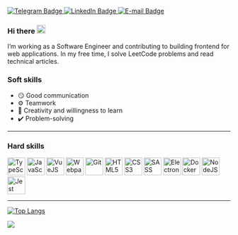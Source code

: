 <p>
  <a href="http://t.me/pxwder">
    <img src="https://img.shields.io/badge/Telegram-grey?style=for-the-badge&logo=telegram&logoColor=white" alt="Telegram Badge">
  </a>
  <a href="https://www.linkedin.com/in/chok8356/">
    <img src="https://img.shields.io/badge/LinkedIn-grey?style=for-the-badge&logo=linkedin&logoColor=white" alt="LinkedIn Badge">
  </a>
  <a href="mailto:trustforever@mail.ru">
    <img src="https://img.shields.io/badge/E--Mail-grey?style=for-the-badge&logo=mail.ru&logoColor=white" alt="E-mail Badge">
  </a>
</p>



### Hi there <img src="https://media.giphy.com/media/hvRJCLFzcasrR4ia7z/giphy.gif" width="20">

I’m working as a Software Engineer and contributing to building frontend for  web applications. In my free time, I solve LeetCode problems and read technical articles.

### Soft skills

- 😏 Good communication
- ⚙️ Teamwork
- 📓 Creativity and willingness to learn
- ✔️ Problem-solving

---

### Hard skills

<p>
<img src="https://cdn.jsdelivr.net/gh/devicons/devicon/icons/typescript/typescript-original.svg" title="TypeScript" alt="TypeScript" width="40" />
<img src="https://cdn.jsdelivr.net/gh/devicons/devicon/icons/javascript/javascript-original.svg" title="JavaScript" alt="JavaScript" width="40"/>
<img src="https://cdn.jsdelivr.net/gh/devicons/devicon/icons/vuejs/vuejs-original.svg" title="VueJS" alt="VueJS" width="40" />
<img src="https://cdn.jsdelivr.net/gh/devicons/devicon/icons/webpack/webpack-original.svg" title="Webpack" alt="Webpack" width="40" />
<img src="https://cdn.jsdelivr.net/gh/devicons/devicon/icons/git/git-original.svg" title="Git" alt="Git" width="40" />
<img src="https://cdn.jsdelivr.net/gh/devicons/devicon/icons/html5/html5-original.svg" title="HTML5" alt="HTML5" width="40" />
<img src="https://cdn.jsdelivr.net/gh/devicons/devicon/icons/css3/css3-original.svg" title="CSS3" alt="CSS3" width="40" />
<img src="https://cdn.jsdelivr.net/gh/devicons/devicon/icons/sass/sass-original.svg" title="SASS" alt="SASS" width="40" />
<img src="https://cdn.jsdelivr.net/gh/devicons/devicon/icons/electron/electron-original.svg" title="Electron" alt="Electron" width="40" />
<img src="https://cdn.jsdelivr.net/gh/devicons/devicon/icons/docker/docker-original.svg" title="Docker" alt="Docker" width="40" />
<img src="https://cdn.jsdelivr.net/gh/devicons/devicon/icons/nodejs/nodejs-original.svg" title="NodeJS" alt="NodeJS" width="40" />
<img src="https://cdn.jsdelivr.net/gh/devicons/devicon/icons/jest/jest-plain.svg" title="Jest" alt="Jest" width="40" />
</p>

---

[![Top Langs](https://github-readme-stats.vercel.app/api/top-langs/?username=chok8356&layout=compact)](https://github.com/anuraghazra/github-readme-stats)

<img src="https://komarev.com/ghpvc/?username=chok8356&style=flat-square&color=blue">
